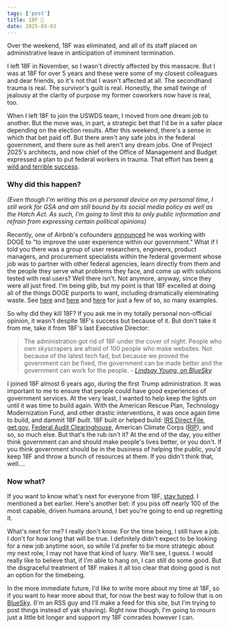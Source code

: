 ```yaml
---
tags: ['post']
title: 18F 🫡
date: 2025-03-03
---
```


Over the weekend, 18F was eliminated, and all of its staff placed on administrative leave in anticipation of imminent termination.

I left 18F in November, so I wasn't directly affected by this massacre. But I was at 18F for over 5 years and these were some of my closest colleagues and dear friends, so it's not that I wasn't affected at all. The secondhand trauma is real. The survivor's guilt is real. Honestly, the small twinge of jealousy at the clarity of purpose my former coworkers now have is real, too.

When I left 18F to join the USWDS team, I moved from one dream job to another. But the move was, in part, a strategic bet that I'd be in a safer place depending on the election results. After this weekend, there's a sense in which that bet paid off. But there aren't any safe jobs in the federal government, and there sure as hell aren't any dream jobs. One of Project 2025's architects, and now chief of the Office of Management and Budget expressed a plan to put federal workers in trauma. That effort has been [a wild and terrible success](https://donmoynihan.substack.com/p/the-weaponization-of-trauma).

### Why did this happen?

*(Even though I'm writing this on a personal device on my personal time, I still work for GSA and am still bound by its social media policy as well as the Hatch Act. As such, I'm going to limit this to only public information and refrain from expressing certain political opinions)*

Recently, one of Airbnb's cofounders [announced](https://www.nytimes.com/2025/02/27/us/politics/joe-gebbia-airbnb-trump-elon-musk-doge.html) he was working with DOGE to "to improve the user experience within our government." What if I told you there was a group of user researchers, engineers, product managers, and procurement specialists within the federal goverment whose job was to partner with other federal agencies, learn directly from them and the people they serve what problems they face, and come up with solutions tested with real users? Well there isn't. Not anymore, anyway, since they were all just fired. I'm being glib, but my point is that 18F excelled at doing all of the things DOGE purports to want, including dramatically eleiminating waste. See [here](https://bsky.app/profile/danhon.com/post/3ljfzhay7s22d) and [here](https://bsky.app/profile/ronbronson.com/post/3ljdlj4yicc2l) and [here](https://bsky.app/profile/waldo.net/post/3ljdal256mk26) for just a few of so, so many examples.

So why did they kill 18F? If you ask me in my totally personal non-official opinion, it wasn't despite 18F's success but because of it. But don't take it from me, take it from 18F's last Executive Director:
> The administration got rid of 18F under the cover of night. People who own skyscrapers are afraid of 100 people who make websites.
Not because of the latest tech fad, but because we proved the government can be fixed, the government can be made better and the government can work for the people. - <cite>[Lindsay Young, on BlueSky](https://bsky.app/profile/not-young.bsky.social/post/3ljegih3lds2n)</cite>

I joined 18F almost 6 years ago, during the first Trump administration. It was important to me to ensure that people could have good experiences of government services. At the very least, I wanted to help keep the lights on until it was time to build again. With the American Rescue Plan, Technology Modernization Fund, and other drastic interventions, it was once again time to build, and dammit 18F *built*. 18F built or helped build: [IRS Direct File](https://directfile.irs.gov/), [get.gov](https://get.gov), [Federal Audit Clearinghouse](https://www.fac.gov/), American Climate Corps ([RIP](https://en.wikipedia.org/wiki/American_Climate_Corps)), and so, so much else. But that's the rub isn't it? At the end of the day, you either think government can and should make people's lives better, or you don't. If you think government should be in the business of helping the public, you'd keep 18F and throw a bunch of resources at them. If you didn't think that, well....


### Now what?

If you want to know what's next for everyone from 18F, [stay tuned](https://18f.org/). I mentioned a bet earlier. Here's another bet: if you piss off nearly 100 of the most capable, driven humans around, I bet you're going to end up regretting it.

What's next for me? I really don't know. For the time being, I still have a job. I don't for how long that will be true. I definitely didn't expect to be looking for a new job anytime soon, so while I'd prefer to be more strategic about my next rolw, I may not have that kind of luxry. We'll see, I guess. I would really like to believe that, if I'm able to hang on, I can still do some good. But the disgraceful treatment of 18F makes it all too clear that doing good is not an option for the timebeing.

In the more immediate future, I'd like to write more about my time at 18F, so if you want to hear more about that, for now the best way to follow that is on [BlueSky](https://bsky.app/profile/matthenry.fyi). (I'm an RSS guy and I'll make a feed for this site, but I'm trying to post things instead of yak shaving). Right now though, I'm going to mourn just a little bit longer and support my 18F comrades however I can.
